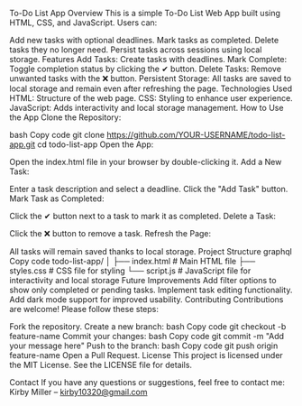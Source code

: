 To-Do List App
Overview
This is a simple To-Do List Web App built using HTML, CSS, and JavaScript. Users can:

Add new tasks with optional deadlines.
Mark tasks as completed.
Delete tasks they no longer need.
Persist tasks across sessions using local storage.
Features
Add Tasks: Create tasks with deadlines.
Mark Complete: Toggle completion status by clicking the ✔ button.
Delete Tasks: Remove unwanted tasks with the ❌ button.
Persistent Storage: All tasks are saved to local storage and remain even after refreshing the page.
Technologies Used
HTML: Structure of the web page.
CSS: Styling to enhance user experience.
JavaScript: Adds interactivity and local storage management.
How to Use the App
Clone the Repository:

bash
Copy code
git clone https://github.com/YOUR-USERNAME/todo-list-app.git
cd todo-list-app
Open the App:

Open the index.html file in your browser by double-clicking it.
Add a New Task:

Enter a task description and select a deadline.
Click the "Add Task" button.
Mark Task as Completed:

Click the ✔ button next to a task to mark it as completed.
Delete a Task:

Click the ❌ button to remove a task.
Refresh the Page:

All tasks will remain saved thanks to local storage.
Project Structure
graphql
Copy code
todo-list-app/
│
├── index.html     # Main HTML file
├── styles.css     # CSS file for styling
└── script.js      # JavaScript file for interactivity and local storage
Future Improvements
Add filter options to show only completed or pending tasks.
Implement task editing functionality.
Add dark mode support for improved usability.
Contributing
Contributions are welcome! Please follow these steps:

Fork the repository.
Create a new branch:
bash
Copy code
git checkout -b feature-name
Commit your changes:
bash
Copy code
git commit -m "Add your message here"
Push to the branch:
bash
Copy code
git push origin feature-name
Open a Pull Request.
License
This project is licensed under the MIT License. See the LICENSE file for details.

Contact
If you have any questions or suggestions, feel free to contact me:
Kirby Miller – kirby10320@gmail.com
